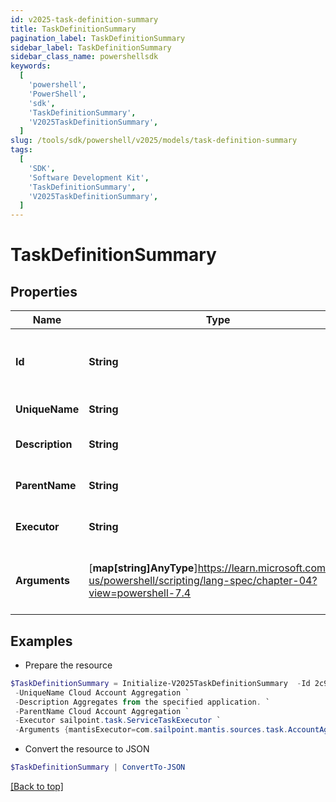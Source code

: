 ```yaml
---
id: v2025-task-definition-summary
title: TaskDefinitionSummary
pagination_label: TaskDefinitionSummary
sidebar_label: TaskDefinitionSummary
sidebar_class_name: powershellsdk
keywords:
  [
    'powershell',
    'PowerShell',
    'sdk',
    'TaskDefinitionSummary',
    'V2025TaskDefinitionSummary',
  ]
slug: /tools/sdk/powershell/v2025/models/task-definition-summary
tags:
  [
    'SDK',
    'Software Development Kit',
    'TaskDefinitionSummary',
    'V2025TaskDefinitionSummary',
  ]
---
```


# TaskDefinitionSummary

## Properties

| Name | Type | Description | Notes |
| --- | --- | --- | --- |
| **Id** | **String** | System-generated unique ID of the TaskDefinition | [required] |
| **UniqueName** | **String** | Name of the TaskDefinition | [required] |
| **Description** | **String** | Description of the TaskDefinition | [required] |
| **ParentName** | **String** | Name of the parent of the TaskDefinition | [required] |
| **Executor** | **String** | Executor of the TaskDefinition | [required] |
| **Arguments** | [**map[string]AnyType**]https://learn.microsoft.com/en-us/powershell/scripting/lang-spec/chapter-04?view=powershell-7.4 | Formal parameters of the TaskDefinition, without values | [required] |

## Examples

- Prepare the resource

```powershell
$TaskDefinitionSummary = Initialize-V2025TaskDefinitionSummary  -Id 2c91808475b4334b0175e1dff64b63c5 `
 -UniqueName Cloud Account Aggregation `
 -Description Aggregates from the specified application. `
 -ParentName Cloud Account Aggregation `
 -Executor sailpoint.task.ServiceTaskExecutor `
 -Arguments {mantisExecutor=com.sailpoint.mantis.sources.task.AccountAggregationTask, eventClassesCsv=sailpoint.thunderbolt.events.AggregationEvents, serviceClass=sailpoint.thunderbolt.service.AggregationService, serviceMethod=accountAggregationTask}
```

- Convert the resource to JSON

```powershell
$TaskDefinitionSummary | ConvertTo-JSON
```

[[Back to top]](#)

